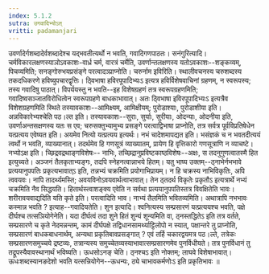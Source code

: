 ```yaml
---
index: 5.1.2
sutra: उगवादिभ्योऽत्‌
vritti: padamanjari
---
```


 उवर्णादेर्गशब्दादेर्वशब्दादेश्च यद्भवतीत्यर्थो न भवति, गवादिगणपाठतः। सनंगुरित्यादि। चर्मविकारलक्षणस्याञोऽवकाशः-वार्ध्र चर्म, वारत्रं चर्मेति, उवर्णान्तलक्षणस्य यतोऽवकाशः--शङ्कव्यम्, पिचव्यमिति; सनङ्गोरुभयप्रसंङ्गे परत्वादञ्प्राप्नोति। चरुर्नाम इविरिति। स्थालीवचनस्य चरुशब्दस्य तकदधिकरणे हविष्युपचारद्वृत्तिः। ठ्विभाषा हविरपूपादिभ्यःऽ इत्यत्र हविर्विशेषवाचिनां ग्रहणम्, न स्वरूपस्य; तस्य गवादिषु पाठात्। विपर्ययस्तु न भवति--इह विशेषग्रहणं तत्र स्वरूपग्रहणमिति; गवादिष्वसञ्जातविरोधित्वेन स्वरूपग्रहणे बाधकाभावात्। अतः ठ्विभाषा इविरपूपादिभ्यःऽ इत्यत्रैव विशेशग्रहणमिति स्थिते तस्यावकाशः--आमिक्ष्यम्, आमिक्षीयम्; पुरोडाश्याः, पुरोडाशीया इति। अन्नविकारेभ्यश्चेति पठ।ल्त इति। तस्यावकाशः--सुराः, सुर्याः, सुरीयाः, ओदन्याः, ओदनीया इति, उवर्णाअन्तसक्षणस्य यतः स एव; चरुसक्तुभ्यामुभ्य प्रसङ्गे परत्वाद्विभाषा प्राप्नोति, तत्र सर्वत्र पूर्वविप्रतिषेधेन यत्प्रत्यय एवेष्यत इति। अयमेव नित्यो यत्प्रत्यय इत्यर्थः। नभं चादेशमापद्यत इति। भसंज्ञकं च न भवतदीत्ययं त्वर्थो न भवति, व्याख्यानात्। तदर्थमेव हि गणसूत्रं व्याख्यातम्, प्रायेण हि वृत्तिकारो गणसूत्राणि न व्याचष्टे। नभ्योऽक्ष इति। च्छिद्रवद्रथाङ्गविशेषः-- नाभिः, तच्छिद्रानुप्रविष्टकाष्ठविशेषः--अक्षः, स तदनुगुणत्वातस्मै हित इत्युच्यते। अञ्जनं तैलकृताभ्यङ्गः, तदपि स्नेहनत्वान्नाभये हितम्। यतु भाष्य उक्तम्--ठ्नाभेर्नभभावे प्रत्ययानुपपतिः प्रकृत्यभावात्ऽ इति, तन्नभ्यं चक्रमिति प्रयोगाभिप्रायम्। न हि चक्रस्य नाभिविकृतिः, अपि त्ववयवः। नापि तादर्थ्यमस्ति; अवयविनोऽवयवार्थत्वाभावात्। तेन ठ्तदर्थ विकृतेः प्रकृतौऽ इत्यत्रार्थे नभ्यं चक्रमिति नैव सिद्धयति। हितार्थस्त्वाशङ्क्य एवेति न सर्वथा प्रत्ययानुपपतिस्तत्र विवक्षितेति भावः। शरीरावयवाद्यदिति यति कृते इति। परत्वादिति भाव। नाभ्यं तैलमिति भवितव्यमिति। अथात्रापि नभभावः कस्मान्न भवति ? इत्याह--गवादियतेति। शुन इत्यादि। श्वनित्यस्य सम्प्रसारणं यत्प्रत्ययश्च भवति, पक्षे दीर्घश्च तत्सञियोगेनेति। यदा दीर्घत्वं तदा शुने हितं शुन्यं शून्यमिति वा, ठ्नस्तद्धितेऽ इति तत्र वर्तते, सम्प्रसारणे च कृते नेदमन्नन्तम्, कामं दीर्घपक्षे तद्विधानसामर्थ्याट्टिलोपो न स्यात्, पक्षान्तरे तु प्राप्नोति, सम्प्रसारणं बाधकबाधनार्थम्, अन्यथा प्रकृतिबावप्रसङ्गात् ? एवं तर्हि चकारद्वयमत्र पठ।ल्ते, तत्रेकः सम्प्रसारणसमुच्चये द्रष्टव्यः, तत्रान्यस्य समुच्चेतव्यस्याभावात्सम्प्रसारणमेव पुनर्विधीयते। तत्र पुनर्विधानं तु तद्रूपस्यैवावस्थानार्थं भविष्यति। ऊधसोऽनङ् चेति। ठ्नश्चऽ इति नोक्तम्; लाघवे विशेषाभावात्। ऊधःशब्दस्यानङदेशो भवति यत्सन्नियोगेन--ऊधन्यः, ठ्ये चाभावकर्मणोःऽ इति प्रकृतिभावः ॥